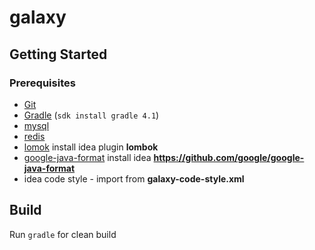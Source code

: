 # galaxy #

## Getting Started

### Prerequisites

- [Git](https://git-scm.com/)
- [Gradle](https://gradle.org/) (`sdk install gradle 4.1`)
- [mysql](https://www.mysql.com/)
- [redis](https://redis.io/)
- [lomok](https://projectlombok.org/) install idea plugin **lombok**
- [google-java-format](https://github.com/google/google-java-format) install idea **https://github.com/google/google-java-format**
- idea code style - import from **galaxy-code-style.xml**


## Build

Run `gradle` for clean build
